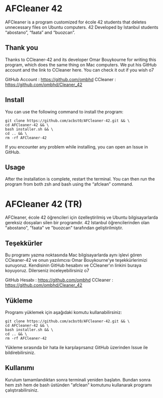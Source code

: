 # AFCleaner 42

AFCleaner is a program customized for école 42 students that deletes unnecessary files on Ubuntu computers. 42 Developed by Istanbul students “abostano”, “faata” and “buozcan”. 

## Thank you
Thanks to CCleaner-42 and its developer Omar Bouykourne for writing this program, which does the same thing on Mac computers. We put his GitHub account and the link to CCleaner here. You can check it out if you wish o7

GitHub Account : https://github.com/ombhd
CCleaner : https://github.com/ombhd/Cleaner_42

## Install
You can use the following command to install the program:
```
git clone https://github.com/acbst0/AFCleaner-42.git && \
cd AFCleaner-42 && \
bash installer.sh && \
cd .. && \
rm -rf AFCleaner-42
```
If you encounter any problem while installing, you can open an Issue in GitHub.

## Usage
After the installation is complete, restart the terminal.
You can then run the program from both zsh and bash using the “afclean” command.


# AFCleaner 42 (TR)
AFCleaner, école 42 öğrencileri için özelleştirilmiş ve Ubuntu bilgisayarlarda gereksiz dosyaları silen bir programdır. 42 Istanbul öğrencilerinden olan "abostano", "faata" ve "buozcan" tarafından geliştirilmiştir. 

## Teşekkürler
Bu programı yazma noktasında Mac bilgisayarlarda aynı işlevi gören CCleaner-42 ve onun yazılımcısı Omar Bouykourne'ye teşekkürlerimizi sunuyoruz. Kendisinin GitHub hesabını ve CCleaner'ın linkini buraya koyuyoruz. Dilerseniz inceleyebilirsiniz o7

GitHub Hesabı : https://github.com/ombhd
CCleaner : https://github.com/ombhd/Cleaner_42

## Yükleme
Programı yüklemek için aşağıdaki komutu kullanabilirsiniz:
```
git clone https://github.com/acbst0/AFCleaner-42.git && \
cd AFCleaner-42 && \
bash installer.sh && \
cd .. && \
rm -rf AFCleaner-42
```
Yükleme sırasında bir hata ile karşılaşırsanız GitHub üzerinden Issue ile bildirebilirsiniz.

## Kullanımı
Kurulum tamamlandıktan sonra terminali yeniden başlatın.
Bundan sonra hem zsh hem de bash üstünden "afclean" komutunu kullanarak programı çalıştırabilirsiniz.
